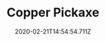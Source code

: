 ---
templateKey: blog-post
title: Copper Pickaxe
type: tool
description: 
featuredpost: false
date: 2020-02-21T14:54:54.711Z
featuredimage: /img/Copper_Pickaxe.png
cost: 2000
tags:
  - Copper Bar (5)
---